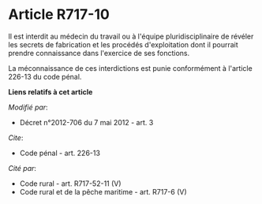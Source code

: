 # Article R717-10

Il est interdit au médecin du travail ou à l'équipe pluridisciplinaire de révéler les secrets de fabrication et les procédés
d'exploitation dont il pourrait prendre connaissance dans l'exercice de ses fonctions.

La méconnaissance de ces interdictions est punie conformément à l'article 226-13 du code pénal.

**Liens relatifs à cet article**

_Modifié par_:

  - Décret n°2012-706 du 7 mai 2012 - art. 3

_Cite_:

  - Code pénal - art. 226-13

_Cité par_:

  - Code rural - art. R717-52-11 (V)
  - Code rural et de la pêche maritime - art. R717-6 (V)

